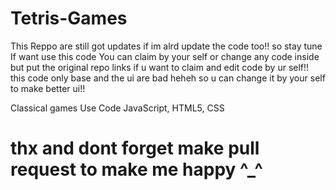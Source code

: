 # Tetris-Games
 This Reppo are still got updates if im alrd update the code too!! so stay tune 
 If  want use this code You can claim by your self or change any code inside
 but put the original repo links if u want to claim and edit code by ur self!!
 this code only base and the ui are bad heheh so u can change it by your self to make better ui!! 
 
 Classical games Use Code JavaScript, HTML5, CSS
 
# thx and dont forget make pull request to make me happy ^_^
